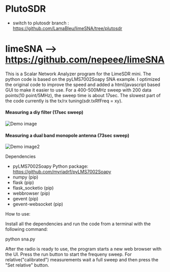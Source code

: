 # PlutoSDR 

- switch to plutosdr branch : https://github.com/LamaBleu/limeSNA/tree/plutosdr


# limeSNA  --> https://github.com/nepeee/limeSNA

This is a Scalar Network Analyzer program for the LimeSDR mini.
The python code is based on the pyLMS7002Soapy SNA example. I optimized the original code to improve the speed and added a html/javascript based GUI to make it easier to use.
For a 400-500MHz sweep with 200 data points(10 point/5MHz), the sweep time is about 17sec. The slowest part of the code currently is the tx/rx tuning(sdr.txRfFreq = xy).

#### Measuring a diy filter (17sec sweep)
![Demo image](https://github.com/nepeee/limeSNA/blob/master/demo.png)
#### Measuring a dual band monopole antenna (73sec sweep)
![Demo image2](https://github.com/nepeee/limeSNA/blob/master/dualMonoAnt.png)

Dependencies
- pyLMS7002Soapy Python package: https://github.com/myriadrf/pyLMS7002Soapy
- numpy (pip)
- flask (pip)
- flask_socketio (pip)
- webbrowser (pip)
- gevent (pip)
- gevent-websocket (pip)

How to use:

Install all the dependencies and run the code from a terminal with the following command:

python sna.py

After the radio is ready to use, the program starts a new web browser with the UI. Press the run button to start the frequeny sweep. For relative("calibrated") measurements wait a full sweep and then press the "Set relative" button.
